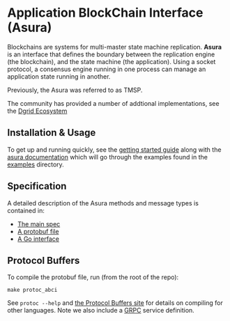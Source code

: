 # Application BlockChain Interface (Asura)

Blockchains are systems for multi-master state machine replication.
**Asura** is an interface that defines the boundary between the replication engine (the blockchain),
and the state machine (the application).
Using a socket protocol, a consensus engine running in one process
can manage an application state running in another.

Previously, the Asura was referred to as TMSP.

The community has provided a number of addtional implementations, see the [Dgrid Ecosystem](https://teragrid.network/ecosystem)


## Installation & Usage

To get up and running quickly, see the [getting started guide](../docs/app-dev/getting-started.md) along with the [asura documentation](../docs/app-dev/asura.md) which will go through the examples found in the [examples](./example/) directory.

## Specification

A detailed description of the Asura methods and message types is contained in:

- [The main spec](../docs/spec/asura/asura.md)
- [A protobuf file](./types/types.proto)
- [A Go interface](./types/application.go)

## Protocol Buffers

To compile the protobuf file, run (from the root of the repo):

```
make protoc_abci
```

See `protoc --help` and [the Protocol Buffers site](https://developers.google.com/protocol-buffers)
for details on compiling for other languages. Note we also include a [GRPC](https://www.grpc.io/docs)
service definition.
